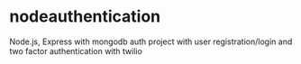 # nodeauthentication
Node.js, Express with mongodb auth project with user registration/login and two factor authentication with twilio
